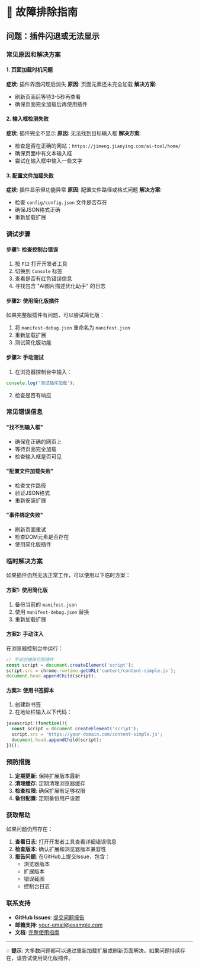 # 🔧 故障排除指南

## 问题：插件闪退或无法显示

### 常见原因和解决方案

#### 1. 页面加载时机问题
**症状**: 插件界面闪现后消失
**原因**: 页面元素还未完全加载
**解决方案**:
- 刷新页面后等待3-5秒再查看
- 确保页面完全加载后再使用插件

#### 2. 输入框检测失败
**症状**: 插件完全不显示
**原因**: 无法找到目标输入框
**解决方案**:
- 检查是否在正确的网站：`https://jimeng.jianying.com/ai-tool/home/`
- 确保页面中有文本输入框
- 尝试在输入框中输入一些文字

#### 3. 配置文件加载失败
**症状**: 插件显示但功能异常
**原因**: 配置文件路径或格式问题
**解决方案**:
- 检查 `config/config.json` 文件是否存在
- 确保JSON格式正确
- 重新加载扩展

### 调试步骤

#### 步骤1: 检查控制台错误
1. 按 `F12` 打开开发者工具
2. 切换到 `Console` 标签
3. 查看是否有红色错误信息
4. 寻找包含 "AI图片描述优化助手" 的日志

#### 步骤2: 使用简化版插件
如果完整版插件有问题，可以尝试简化版：
1. 将 `manifest-debug.json` 重命名为 `manifest.json`
2. 重新加载扩展
3. 测试简化版功能

#### 步骤3: 手动测试
1. 在浏览器控制台中输入：
```javascript
console.log('测试插件加载');
```
2. 检查是否有响应

### 常见错误信息

#### "找不到输入框"
- 确保在正确的网页上
- 等待页面完全加载
- 检查输入框是否可见

#### "配置文件加载失败"
- 检查文件路径
- 验证JSON格式
- 重新安装扩展

#### "事件绑定失败"
- 刷新页面重试
- 检查DOM元素是否存在
- 使用简化版插件

### 临时解决方案

如果插件仍然无法正常工作，可以使用以下临时方案：

#### 方案1: 使用简化版
1. 备份当前的 `manifest.json`
2. 使用 `manifest-debug.json` 替换
3. 重新加载扩展

#### 方案2: 手动注入
在浏览器控制台中运行：
```javascript
// 手动创建简化版插件
const script = document.createElement('script');
script.src = chrome.runtime.getURL('content/content-simple.js');
document.head.appendChild(script);
```

#### 方案3: 使用书签脚本
1. 创建新书签
2. 在地址栏输入以下代码：
```javascript
javascript:(function(){
  const script = document.createElement('script');
  script.src = 'https://your-domain.com/content-simple.js';
  document.head.appendChild(script);
})();
```

### 预防措施

1. **定期更新**: 保持扩展版本最新
2. **清理缓存**: 定期清理浏览器缓存
3. **检查权限**: 确保扩展有足够权限
4. **备份配置**: 定期备份用户设置

### 获取帮助

如果问题仍然存在：

1. **查看日志**: 打开开发者工具查看详细错误信息
2. **检查版本**: 确认扩展和浏览器版本兼容性
3. **报告问题**: 在GitHub上提交Issue，包含：
   - 浏览器版本
   - 扩展版本
   - 错误截图
   - 控制台日志

### 联系支持

- **GitHub Issues**: [提交问题报告](https://github.com/your-repo/issues)
- **邮箱支持**: your-email@example.com
- **文档**: [完整使用指南](README.md)

---

💡 **提示**: 大多数问题都可以通过重新加载扩展或刷新页面解决。如果问题持续存在，请尝试使用简化版插件。 